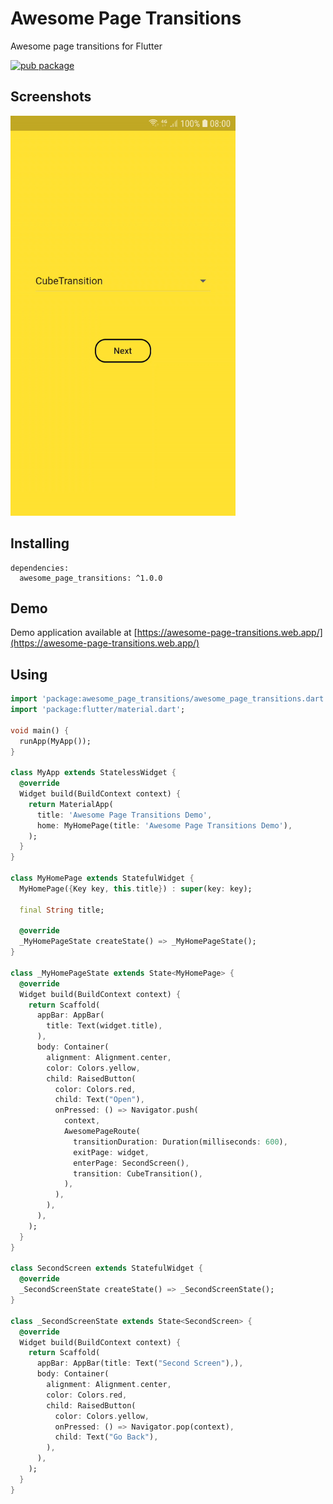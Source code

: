 # Awesome Page Transitions

Awesome page transitions for Flutter

[![pub package](https://img.shields.io/badge/pub-v1.0.0-orange)](https://pub.dev/packages/awesome_page_transitions)

## Screenshots

<img src="https://raw.githubusercontent.com/UdaraWanasinghe/AwesomePageTransitions/master/screenrecord.gif" height="640em"/>

## Installing

```
dependencies:
  awesome_page_transitions: ^1.0.0
```

## Demo

Demo application available at [https://awesome-page-transitions.web.app/](https://awesome-page-transitions.web.app/)

## Using

```dart
import 'package:awesome_page_transitions/awesome_page_transitions.dart';
import 'package:flutter/material.dart';

void main() {
  runApp(MyApp());
}

class MyApp extends StatelessWidget {
  @override
  Widget build(BuildContext context) {
    return MaterialApp(
      title: 'Awesome Page Transitions Demo',
      home: MyHomePage(title: 'Awesome Page Transitions Demo'),
    );
  }
}

class MyHomePage extends StatefulWidget {
  MyHomePage({Key key, this.title}) : super(key: key);

  final String title;

  @override
  _MyHomePageState createState() => _MyHomePageState();
}

class _MyHomePageState extends State<MyHomePage> {
  @override
  Widget build(BuildContext context) {
    return Scaffold(
      appBar: AppBar(
        title: Text(widget.title),
      ),
      body: Container(
        alignment: Alignment.center,
        color: Colors.yellow,
        child: RaisedButton(
          color: Colors.red,
          child: Text("Open"),
          onPressed: () => Navigator.push(
            context,
            AwesomePageRoute(
              transitionDuration: Duration(milliseconds: 600),
              exitPage: widget,
              enterPage: SecondScreen(),
              transition: CubeTransition(),
            ),
          ),
        ),
      ),
    );
  }
}

class SecondScreen extends StatefulWidget {
  @override
  _SecondScreenState createState() => _SecondScreenState();
}

class _SecondScreenState extends State<SecondScreen> {
  @override
  Widget build(BuildContext context) {
    return Scaffold(
      appBar: AppBar(title: Text("Second Screen"),),
      body: Container(
        alignment: Alignment.center,
        color: Colors.red,
        child: RaisedButton(
          color: Colors.yellow,
          onPressed: () => Navigator.pop(context),
          child: Text("Go Back"),
        ),
      ),
    );
  }
}
```